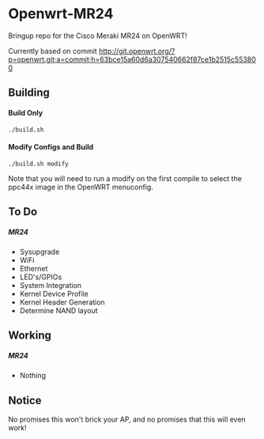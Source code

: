 # Openwrt-MR24

Bringup repo for the Cisco Meraki MR24 on OpenWRT!

Currently based on commit http://git.openwrt.org/?p=openwrt.git;a=commit;h=63bce15a60d6a307540662f87ce1b2515c553800

Building
-----
#### Build Only
`./build.sh`

#### Modify Configs and Build
`./build.sh modify`

Note that you will need to run a modify on the first compile to select the ppc44x image in the OpenWRT menuconfig.

To Do
-----
##### MR24
* Sysupgrade
* WiFi
* Ethernet
* LED's/GPIOs
* System Integration
* Kernel Device Profile
* Kernel Header Generation
* Determine NAND layout

Working
-----
##### MR24
 * Nothing

Notice
------
No promises this won't brick your AP, and no promises that this will even work!
